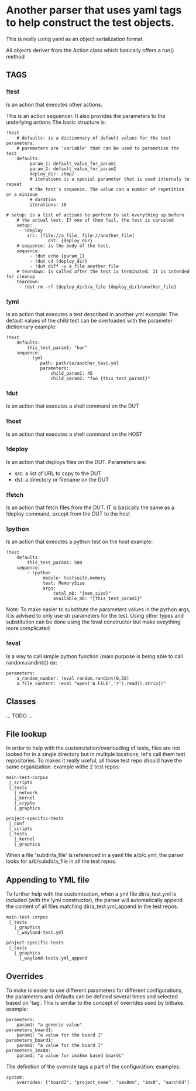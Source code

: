 # Another parser that uses yaml tags to help construct the test objects.

This is really using yaml as an object serialization format.

All objects deriver from the Action class which basically offers a run() method

## TAGS

### !test

Is an action that executes other actions.

This is an action sequencer. It also provides the parameters to the underlying actions
The basic structure is:

    !test
        # defaults: is a dictionnary of default values for the test parameters.
        # paremeters are 'variable' that can be used to parametize the test
        defaults:
             param_1: default_value_for_param1
             param_2: default_value_for_param2
             deploy_dir: /tmp/
             # iterations is a special parameter that is used internaly to repeat
             # the test's sequence. The value can a number of repetition or a minimum
             # duration
             iterations: 10

	# setup: is a list of actions to perform to set everything up before
        # the actual test. If one of them fail, the test is canceled
        setup:
	     - !deploy
		    src: [file://a_file, file://another_file]
                    dst: {deploy_dir}
        # sequence: is the body of the test.
        sequence:
             - !dut echo {param_1}
             - !dut cd {deploy_dir}
             - !dut diff -u a_file another_file
        # teardown: is called after the test is terminated. It is intended for cleanup
        teardown:
	     - !dut rm -rf {deploy_dir}/a_file {deploy_dir}/another_file}

### !yml

Is an action that executes a test described in another yml example:
The default values of the child test can be overloaded with the parameter dictionnary
example:

    !test
        defaults:
            this_test_param1: "bar"
        sequence:
            - !yml
                 path: path/to/another_test.yml
                 parameters:
                     child_param1: 45
                     child_param2: "foo {this_test_param1}"

### !dut

Is an action that executes a shell command on the DUT

### !host

Is an action that executes a shell command on the HOST

### !deploy

Is an action that deploys files on the DUT.
Parameters are:
- src: a list of URL to copy to the DUT
- dst: a directory or filename on the DUT
 
### !fetch

Is an action that fetch files from the DUT.
IT is basically the same as a !deploy command, except from the DUT to the host

### !python
Is an action that executes a python test on the host
example:

    !test
        defaults:
            this_test_param1: 500
        sequence:
            - !python 
                  module: testsuite.memory
                  test: MemorySize    
                  args:
                      total_mb: "{mem_size}"
                      available_mb: "{this_test_param1}"

Note: To make easier to substitute the parameters values in the python args, it is advised to
only use str parameters for the test. Using other types and substitution can be done using the
!eval constructor but make eveything more complicated

### !eval
Is a way to call simple python function (main purpose is being able to call random.randint())
ex: 

    parameters:
        a_random_number: !eval random.randint(0,50)
        a_file_content: !eval "open('A FILE','r').read().strip()"

## Classes

... TODO ...

## File lookup

In order to help with the customziation/overloading of tests, files
are not looked for in a single directory but in multiple locations,
let's call them test repositories.
To makes it really useful, all those test repo should have the same
organization.
example withe 2 test repos:

    main-test-corpus
     |_scripts
     |_tests
       |_network
       |_kernel
       |_crypto
       |_graphics

    project-specific-tests
     |_conf
     |_scripts
     |_tests
       |_kernel
       |_graphics

When a file 'subdir/a_file' is referenced in a yaml file a/b/c.yml, the parser
looks for a/b/subdir/a_file in all the test repos.

## Appending to YML file

To further help with the customization, when a yml file dir/a_test.yml is included (with the !yml constructor),
the parser will automatically append the content of all files matching dir/a_test.yml_append in the test repos.

    main-test-corpus
     |_tests
       |_graphics
        |_wayland-test.yml

    project-specific-tests
     |_tests
       |_graphics
         |_wayland-tests.yml_append

## Overrides

To make is easier to use different parameters for different configurations, the parameters and defaults
can be defined several times and selected based on 'tag'. This is similar to the concept of overrides
used by bitbake.
example:

    parameters:
        param1: "a generic value"
    parameters_board1:
        param1: "a value for the board 1"
    parameters_board1:
        param1: "a value for the board 1"
    parameters_imx8m:
        param1: "a value for imx8mm based boards"

The definition of the override tags a part of the configuration:
examples:

    system:
        overrides: ["board2", "project_name", "imx8mm", "imx8", "aarch64"]
